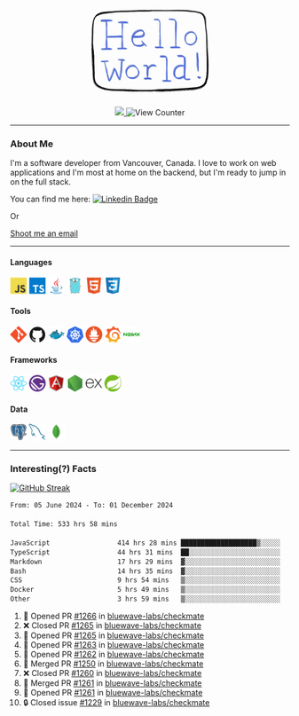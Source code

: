 <div align="center">
    <img src="./img/hello_world.webp" height="200px" width="">
    <div>
        <a href="https://www.linkedin.com/in/ajhollid">
            <img src="https://img.shields.io/badge/LinkedIn-blue"/>
        </a>
        <img src="https://komarev.com/ghpvc/?username=ajhollid&color=yellow" alt="View Counter">
    </div>
</div>

---

### About Me

I'm a software developer from Vancouver, Canada. I love to work on web applications and I'm most at home on the backend, but I'm ready to jump in on the full stack.

You can find me here: [![Linkedin Badge](https://img.shields.io/badge/-ajhollid-blue?style=flat&logo=Linkedin&logoColor=white)](https://www.linkedin.com/in/ajhollid)

Or

[Shoot me an email](mailto:ajhollid@gmail.com)

---

#### Languages

<div>
    <img src="./img/devicons/javascript-original.svg" width=30 height=30 alt="JavaScript">
    <img src="/img/devicons/typescript-original.svg" width=30 height=30 alt="TypeScript">
    <img src="./img/devicons/java-original.svg" width=30 height=30 alt="Java">
    <img src="./img/devicons/go-original.svg" width=30 height=30 alt="Golang">
    <img src="./img/devicons/html5-original.svg" width=30 height=30 alt="HTML 5">
    <img src="./img/devicons/css3-original.svg" width=30 height=30 alt="CSS 3">
</div>

#### Tools

<div>
    <img src="./img/devicons/git-original.svg" width=30 height=30 alt="Git">
    <img src="./img/devicons/github-original.svg" width=30 height=30 alt="Github">
    <img src="./img/devicons/docker-original.svg" width=30 
    height=30 alt="Docker">
    <img src="./img/devicons/kubernetes-original.svg" width=30 height=30 alt="K8">
    <img src="./img/devicons/prometheus-original.svg" width=30 height=30 alt="Prometheus">
    <img src="./img/devicons/grafana-original.svg" width=30 height=30 alt="Grafana">
    <img src="./img/devicons/nginx-original.svg" width=30 height=30 alt="Nginx">
</div>

#### Frameworks

<div>
    <img src="./img/devicons/react-original.svg" width=30 height=30 alt="React">
    <img src="./img/devicons/gatsby-original.svg" width=30 height=30 alt="Gatsby">
    <img src="./img/devicons/angularjs-original.svg" width=30 height=30 alt="AngularJS">
    <img src="./img/devicons/nodejs-original.svg" width=30 height=30 alt="NodeJS">
    <img src="./img/devicons/express-original.svg" width=30 height=30 alt="Express">
    <img src="./img/devicons/spring-original.svg" width=30 height=30 alt="Spring">
</div>

#### Data

<div>
    <img src="./img/devicons/postgresql-original.svg" width=30 height=30 alt="Postgresql">
    <img src="./img/devicons/mysql-original.svg" width=30 height=30 alt="Mysql">
    <img src="./img/devicons/mongodb-original.svg" width=30 height=30 alt="MongoDB">
</div>

---

### Interesting(?) Facts

[![GitHub Streak](http://github-readme-streak-stats.herokuapp.com?user=ajhollid)](https://git.io/streak-stats)

 <!--START_SECTION:waka-->

```txt
From: 05 June 2024 - To: 01 December 2024

Total Time: 533 hrs 58 mins

JavaScript                 414 hrs 28 mins ███████████████████▒░░░░░   77.05 %
TypeScript                 44 hrs 31 mins  ██░░░░░░░░░░░░░░░░░░░░░░░   08.28 %
Markdown                   17 hrs 29 mins  ▓░░░░░░░░░░░░░░░░░░░░░░░░   03.25 %
Bash                       14 hrs 35 mins  ▓░░░░░░░░░░░░░░░░░░░░░░░░   02.71 %
CSS                        9 hrs 54 mins   ▒░░░░░░░░░░░░░░░░░░░░░░░░   01.84 %
Docker                     5 hrs 49 mins   ▒░░░░░░░░░░░░░░░░░░░░░░░░   01.08 %
Other                      3 hrs 59 mins   ▒░░░░░░░░░░░░░░░░░░░░░░░░   00.74 %
```

<!--END_SECTION:waka-->


<!--START_SECTION:activity-->
1. 💪 Opened PR [#1266](https://github.com/bluewave-labs/checkmate/pull/1266) in [bluewave-labs/checkmate](https://github.com/bluewave-labs/checkmate)
2. ❌ Closed PR [#1265](https://github.com/bluewave-labs/checkmate/pull/1265) in [bluewave-labs/checkmate](https://github.com/bluewave-labs/checkmate)
3. 💪 Opened PR [#1265](https://github.com/bluewave-labs/checkmate/pull/1265) in [bluewave-labs/checkmate](https://github.com/bluewave-labs/checkmate)
4. 💪 Opened PR [#1263](https://github.com/bluewave-labs/checkmate/pull/1263) in [bluewave-labs/checkmate](https://github.com/bluewave-labs/checkmate)
5. 💪 Opened PR [#1262](https://github.com/bluewave-labs/checkmate/pull/1262) in [bluewave-labs/checkmate](https://github.com/bluewave-labs/checkmate)
6. 🎉 Merged PR [#1250](https://github.com/bluewave-labs/checkmate/pull/1250) in [bluewave-labs/checkmate](https://github.com/bluewave-labs/checkmate)
7. ❌ Closed PR [#1260](https://github.com/bluewave-labs/checkmate/pull/1260) in [bluewave-labs/checkmate](https://github.com/bluewave-labs/checkmate)
8. 🎉 Merged PR [#1261](https://github.com/bluewave-labs/checkmate/pull/1261) in [bluewave-labs/checkmate](https://github.com/bluewave-labs/checkmate)
9. 💪 Opened PR [#1261](https://github.com/bluewave-labs/checkmate/pull/1261) in [bluewave-labs/checkmate](https://github.com/bluewave-labs/checkmate)
10. 🔒 Closed issue [#1229](https://github.com/bluewave-labs/checkmate/issues/1229) in [bluewave-labs/checkmate](https://github.com/bluewave-labs/checkmate)
<!--END_SECTION:activity-->
